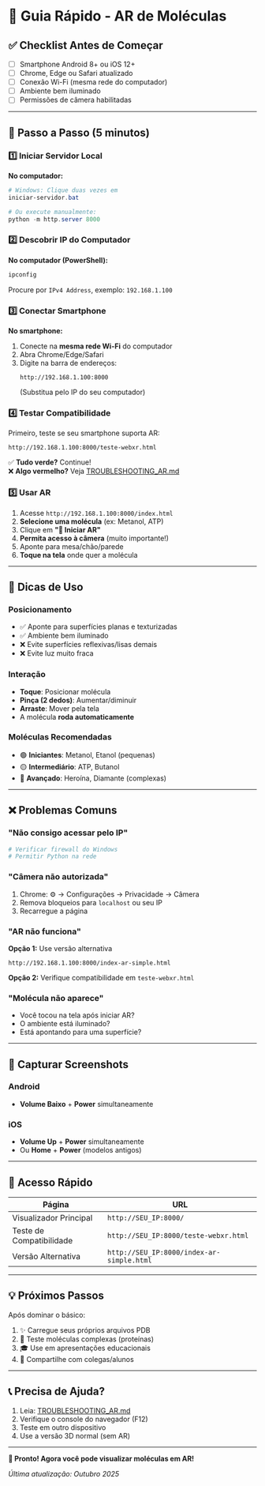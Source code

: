 # 📱 Guia Rápido - AR de Moléculas

## ✅ Checklist Antes de Começar

- [ ] Smartphone Android 8+ ou iOS 12+
- [ ] Chrome, Edge ou Safari atualizado
- [ ] Conexão Wi-Fi (mesma rede do computador)
- [ ] Ambiente bem iluminado
- [ ] Permissões de câmera habilitadas

---

## 🚀 Passo a Passo (5 minutos)

### 1️⃣ Iniciar Servidor Local

**No computador:**

```powershell
# Windows: Clique duas vezes em
iniciar-servidor.bat

# Ou execute manualmente:
python -m http.server 8000
```

### 2️⃣ Descobrir IP do Computador

**No computador (PowerShell):**

```powershell
ipconfig
```

Procure por `IPv4 Address`, exemplo: `192.168.1.100`

### 3️⃣ Conectar Smartphone

**No smartphone:**

1. Conecte na **mesma rede Wi-Fi** do computador
2. Abra Chrome/Edge/Safari
3. Digite na barra de endereços:
   ```
   http://192.168.1.100:8000
   ```
   (Substitua pelo IP do seu computador)

### 4️⃣ Testar Compatibilidade

Primeiro, teste se seu smartphone suporta AR:

```
http://192.168.1.100:8000/teste-webxr.html
```

✅ **Tudo verde?** Continue!  
❌ **Algo vermelho?** Veja [TROUBLESHOOTING_AR.md](./TROUBLESHOOTING_AR.md)

### 5️⃣ Usar AR

1. Acesse `http://192.168.1.100:8000/index.html`
2. **Selecione uma molécula** (ex: Metanol, ATP)
3. Clique em **"🚀 Iniciar AR"**
4. **Permita acesso à câmera** (muito importante!)
5. Aponte para mesa/chão/parede
6. **Toque na tela** onde quer a molécula

---

## 🎯 Dicas de Uso

### Posicionamento
- ✅ Aponte para superfícies planas e texturizadas
- ✅ Ambiente bem iluminado
- ❌ Evite superfícies reflexivas/lisas demais
- ❌ Evite luz muito fraca

### Interação
- **Toque**: Posicionar molécula
- **Pinça (2 dedos)**: Aumentar/diminuir
- **Arraste**: Mover pela tela
- A molécula **roda automaticamente**

### Moléculas Recomendadas
- 🟢 **Iniciantes**: Metanol, Etanol (pequenas)
- 🟡 **Intermediário**: ATP, Butanol
- 🔴 **Avançado**: Heroína, Diamante (complexas)

---

## ❌ Problemas Comuns

### "Não consigo acessar pelo IP"

```powershell
# Verificar firewall do Windows
# Permitir Python na rede
```

### "Câmera não autorizada"

1. Chrome: ⚙️ → Configurações → Privacidade → Câmera
2. Remova bloqueios para `localhost` ou seu IP
3. Recarregue a página

### "AR não funciona"

**Opção 1:** Use versão alternativa
```
http://192.168.1.100:8000/index-ar-simple.html
```

**Opção 2:** Verifique compatibilidade em `teste-webxr.html`

### "Molécula não aparece"

- Você tocou na tela após iniciar AR?
- O ambiente está iluminado?
- Está apontando para uma superfície?

---

## 📸 Capturar Screenshots

### Android
- **Volume Baixo** + **Power** simultaneamente

### iOS
- **Volume Up** + **Power** simultaneamente
- Ou **Home** + **Power** (modelos antigos)

---

## 🔗 Acesso Rápido

| Página | URL |
|--------|-----|
| Visualizador Principal | `http://SEU_IP:8000/` |
| Teste de Compatibilidade | `http://SEU_IP:8000/teste-webxr.html` |
| Versão Alternativa | `http://SEU_IP:8000/index-ar-simple.html` |

---

## 💡 Próximos Passos

Após dominar o básico:

1. ✨ Carregue seus próprios arquivos PDB
2. 🧪 Teste moléculas complexas (proteínas)
3. 🎓 Use em apresentações educacionais
4. 📱 Compartilhe com colegas/alunos

---

## 📞 Precisa de Ajuda?

1. Leia: [TROUBLESHOOTING_AR.md](./TROUBLESHOOTING_AR.md)
2. Verifique o console do navegador (F12)
3. Teste em outro dispositivo
4. Use a versão 3D normal (sem AR)

---

**🎉 Pronto! Agora você pode visualizar moléculas em AR!**

*Última atualização: Outubro 2025*
